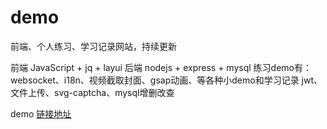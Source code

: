 
# demo
前端、个人练习、学习记录网站，持续更新

前端 JavaScript +  jq + layui 
后端 nodejs + express + mysql
练习demo有：websocket、i18n、视频截取封面、gsap动画、等各种小demo和学习记录
jwt、文件上传、svg-captcha、mysql增删改查

demo [链接地址](http://60.204.250.158/)
